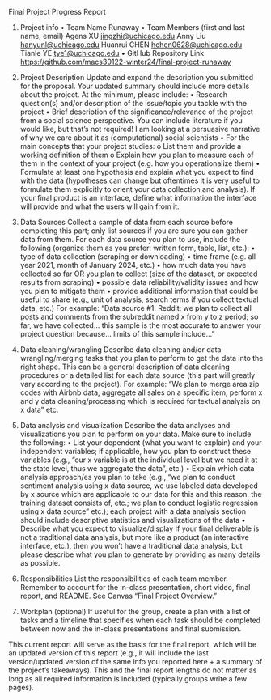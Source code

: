 Final Project Progress Report
1. Project info
•	Team Name 
Runaway
•	Team Members (first and last name, email) 
Agens XU jingzhi@uchicago.edu
Anny Liu hanyunl@uchicago.edu
Huanrui CHEN hchen0628@uchicago.edu
Tianle YE tye1@uchicago.edu
•	GitHub Repository Link 
https://github.com/macs30122-winter24/final-project-runaway

2. Project Description
Update and expand the description you submitted for the proposal. Your updated summary should include more details about the project. At the minimum, please include: 
•	Research question(s) and/or description of the issue/topic you tackle with the project 
•	Brief description of the significance/relevance of the project from a social science perspective. You can include literature if you would like, but that’s not required! I am looking at a persuasive narrative of why we care about it as (computational) social scientists
•	For the main concepts that your project studies:
o	List them and provide a working definition of them 
o	Explain how you plan to measure each of them in the context of your project (e.g. how you operationalize them)
•	Formulate at least one hypothesis and explain what you expect to find with the data (hypotheses can change but oftentimes it is very useful to formulate them explicitly to orient your data collection and analysis). If your final product is an interface, define what information the interface will provide and what the users will gain from it.

3. Data Sources
Collect a sample of data from each source before completing this part; only list sources if you are sure you can gather data from them. For each data source you plan to use, include the following (organize them as you prefer: written form, table, list, etc.):
•	type of data collection (scraping or downloading)
•	time frame (e.g. all year 2021, month of January 2024, etc.)
•	how much data you have collected so far OR you plan to collect (size of the dataset, or expected results from scraping)
•	possible data reliability/validity issues and how you plan to mitigate them
•	provide additional information that could be useful to share (e.g., unit of analysis, search terms if you collect textual data, etc.)
For example: 
“Data source #1. Reddit: we plan to collect all posts and comments from the subreddit named x from y to z period; so far, we have collected… this sample is the most accurate to answer your project question because… limits of this sample include…”

4. Data cleaning/wrangling 
Describe data cleaning and/or data wrangling/merging  tasks that you plan to perform to get the data into the right shape. This can be a general description of data cleaning procedures or a detailed list for each data source (this part will greatly vary according to the project). 
For example: 
“We plan to merge area zip codes with Airbnb data, aggregate all sales on a specific item, perform x and y data cleaning/processing which is required for textual analysis on x data” etc.

5. Data analysis and visualization
Describe the data analyses and visualizations you plan to perform on your data. Make sure to include the following:
•	List your dependent (what you want to explain) and your independent variables; if applicable, how you plan to construct these variables (e.g., “our x variable is at the individual level but we need it at the state level, thus we aggregate the data”, etc.)
•	Explain which data analysis approach/es you plan to take (e.g., “we plan to conduct sentiment analysis using x data source, we use labeled data developed by x source which are applicable to our data for this and this reason, the training dataset consists of, etc.; we plan to conduct logistic regression using x data source” etc.); each project with a data analysis section should include descriptive statistics and visualizations of the data
•	Describe what you expect to visualize/display
If your final deliverable is not a traditional data analysis, but more like a product (an interactive interface, etc.), then you won’t have a traditional data analysis, but please describe what you plan to generate by providing as many details as possible.  

6. Responsibilities
List the responsibilities of each team member. Remember to account for the in-class presentation, short video, final report, and README. See Canvas “Final Project Overview.”  

7. Workplan (optional)
If useful for the group, create a plan with a list of tasks and a timeline that specifies when each task should be completed between now and the in-class presentations and final submission.

This current report will serve as the basis for the final report, which will be an updated version of this report (e.g., it will include the last version/updated version of the same info you reported here + a summary of the project’s takeaways). This and the final report lengths do not matter as long as all required information is included (typically groups write a few pages).

